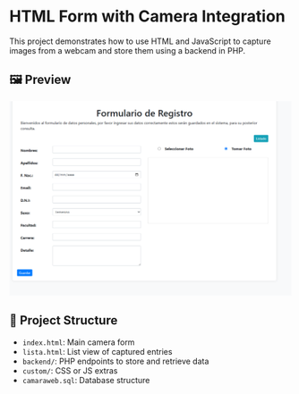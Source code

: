 # HTML Form with Camera Integration

This project demonstrates how to use HTML and JavaScript to capture images from a webcam and store them using a backend in PHP.

## 🖼️ Preview

![Preview](./preview.png)

## 📂 Project Structure

- `index.html`: Main camera form
- `lista.html`: List view of captured entries
- `backend/`: PHP endpoints to store and retrieve data
- `custom/`: CSS or JS extras
- `camaraweb.sql`: Database structure
